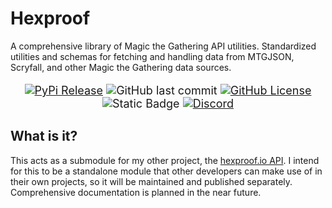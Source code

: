 # Hexproof
A comprehensive library of Magic the Gathering API utilities. Standardized utilities and schemas for fetching and 
handling data from MTGJSON, Scryfall, and other Magic the Gathering data sources.

<div align="center" markdown="1" style="font-size: large;">

   [![PyPi Release](https://img.shields.io/pypi/v/hexproof?color=white)](https://github.com/Investigamer/mtg-vectors/releases/latest)
   ![GitHub last commit](https://img.shields.io/github/last-commit/Investigamer/hexproof?label=last-commit&color=blue)
   [![GitHub License](https://img.shields.io/github/license/Investigamer/hexproof?color=black)](https://www.tldrlegal.com/license/mozilla-public-license-2-0-mpl-2)
   ![Static Badge](https://img.shields.io/badge/python-3.10%E2%80%943.12-yellow?color=red)
   [![Discord](https://img.shields.io/discord/889831317066358815?label=discord&color=green)](https://discord.gg/magicproxies)

</div>

## What is it?
This acts as a submodule for my other project, the [hexproof.io API](https://github.com/Investigamer/hexproof.io).
I intend for this to be a standalone module that other developers can make use of in their own projects, so it will 
be maintained and published separately. Comprehensive documentation is planned in the near future.
